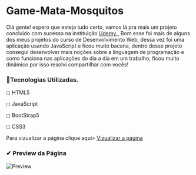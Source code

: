 # Game-Mata-Mosquitos

<p> Olá gente! espero que esteja tudo certo, vamos lá pra mais um projeto concluído com sucesso na instituição <a href="https://www.udemy.com/course/web-completo/">Udemy </a>, Bom esse
foi mais de alguns dos meus projetos do curso de Desenvolvimento Web, dessa vez foi uma aplicação usando JavaScript e ficou muito bacana, dentro desse
projeto consegui desenvolver mais noções sobre a linguagem de programação e como funciona nas aplicações do dia a dia em um trabalho, ficou muito dinâmico
por isso resolvi compartilhar com vocês!

  
  <h3>🚀Tecnologias Utilizadas.</h3>
  <p> ◻ HTML5
  <p> ◻ JavaScript
  <p> ◻ BootStrap5
  <p> ◻ CSS3


Para vizualizar a página clique aqui> <a href="https://brunokarbow.github.io/Game-Mata-Mosquitos/">Vizualizar a página<a/>
  <h3>✔ Preview da Página </h3>
  
  ![Preview](https://github.com/Brunokarbow/Game-Mata-Mosquitos/assets/96805693/b51f8535-fa23-4d59-9ba1-d52c972c169e)
  
